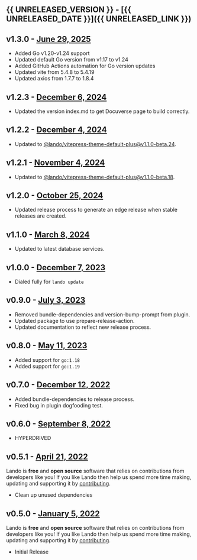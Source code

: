 ## {{ UNRELEASED_VERSION }} - [{{ UNRELEASED_DATE }}]({{ UNRELEASED_LINK }})

## v1.3.0 - [June 29, 2025](https://github.com/lando/go/releases/tag/v1.3.0)

* Added Go v1.20-v1.24 support
* Updated default Go version from v1.17 to v1.24
* Added GitHub Actions automation for Go version updates
* Updated vite from 5.4.8 to 5.4.19
* Updated axios from 1.7.7 to 1.8.4

## v1.2.3 - [December 6, 2024](https://github.com/lando/go/releases/tag/v1.2.3)

* Updated the version index.md to get Docuverse page to build correctly.

## v1.2.2 - [December 4, 2024](https://github.com/lando/go/releases/tag/v1.2.2)

* Updated to [@lando/vitepress-theme-default-plus@v1.1.0-beta.24](https://github.com/lando/vitepress-theme-default-plus/releases/tag/v1.1.0-beta.24).

## v1.2.1 - [November 4, 2024](https://github.com/lando/go/releases/tag/v1.2.1)

* Updated to [@lando/vitepress-theme-default-plus@v1.1.0-beta.18](https://github.com/lando/vitepress-theme-default-plus/releases/tag/v1.1.0-beta.18).

## v1.2.0 - [October 25, 2024](https://github.com/lando/go/releases/tag/v1.2.0)

* Updated release process to generate an edge release when stable releases are created.

## v1.1.0 - [March 8, 2024](https://github.com/lando/go/releases/tag/v1.1.0)

* Updated to latest database services.

## v1.0.0 - [December 7, 2023](https://github.com/lando/go/releases/tag/v1.0.0)

* Dialed fully for `lando update`

## v0.9.0 - [July 3, 2023](https://github.com/lando/go/releases/tag/v0.9.0)

* Removed bundle-dependencies and version-bump-prompt from plugin.
* Updated package to use prepare-release-action.
* Updated documentation to reflect new release process.

## v0.8.0 - [May 11, 2023](https://github.com/lando/go/releases/tag/v0.8.0)

* Added support for `go:1.18`
* Added support for `go:1.19`

## v0.7.0 - [December 12, 2022](https://github.com/lando/go/releases/tag/v0.7.0)

* Added bundle-dependencies to release process.
* Fixed bug in plugin dogfooding test.

## v0.6.0 - [September 8, 2022](https://github.com/lando/go/releases/tag/v0.6.0)

* HYPERDRIVED

## v0.5.1 - [April 21, 2022](https://github.com/lando/go/releases/tag/v0.5.1)

Lando is **free** and **open source** software that relies on contributions from developers like you! If you like Lando then help us spend more time making, updating and supporting it by [contributing](https://github.com/sponsors/lando).

* Clean up unused dependencies

## v0.5.0 - [January 5, 2022](https://github.com/lando/go/releases/tag/v0.5.0)

Lando is **free** and **open source** software that relies on contributions from developers like you! If you like Lando then help us spend more time making, updating and supporting it by [contributing](https://github.com/sponsors/lando).

* Initial Release
